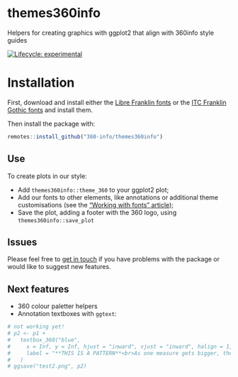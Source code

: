 
<!-- README.md is generated from README.Rmd. Please edit that file -->

# themes360info

Helpers for creating graphics with ggplot2 that align with 360info style
guides

<!-- badges: start -->

[![Lifecycle:
experimental](https://img.shields.io/badge/lifecycle-experimental-orange.svg)](https://lifecycle.r-lib.org/articles/stages.html#experimental)
<!-- badges: end -->

# Installation

First, download and install either the [Libre Franklin
fonts](https://fonts.google.com/specimen/Libre+Franklin) or the [ITC
Franklin Gothic
fonts](https://www.myfonts.com/fonts/itc/franklin-gothic/) and install
them.

Then install the package with:

``` r
remotes::install_github("360-info/themes360info")
```

## Use

To create plots in our style:

-   Add `themes360info::theme_360` to your ggplot2 plot;
-   Add our fonts to other elements, like annotations or additional
    theme customisations (see the [“Working with fonts”
    article](articles/articles/working-with-fonts.html));
-   Save the plot, adding a footer with the 360 logo, using
    `themes360info::save_plot`

## Issues

Please feel free to [get in
touch](https://github.com/360-info/themes360info/issues/new) if you have
problems with the package or would like to suggest new features.

## Next features

-   360 colour paletter helpers
-   Annotation textboxes with `ggtext`:

``` r
# not working yet!
# p2 <- p1 +
#   textbox_360("blue",
#     x = Inf, y = Inf, hjust = "inward", vjust = "inward", halign = 1,
#     label = "**THIS IS A PATTERN**<br>As one measure gets bigger, the other gets smaller."
#   )
# ggsave("test2.png", p2)
```
